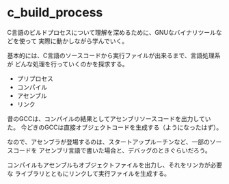 # c_build_process
C言語のビルドプロセスについて理解を深めるために、GNUなバイナリツールなどを使って
実際に動かしながら学んでいく。

基本的には、C言語のソースコードから実行ファイルが出来るまで、言語処理系が
どんな処理を行っていくのかを探求する。

 + プリプロセス
 + コンパイル
 + アセンブル
 + リンク

昔のGCCは、コンパイルの結果としてアセンブリソースコードを出力していた。
今どきのGCCは直接オブジェクトコードを生成する（ようになったはず）。

なので、アセンブラが登場するのは、スタートアップルーチンなど、一部のソースコードを
アセンブリ言語で書いた場合と、デバッグのときぐらいだろう。

コンパイルもアセンブルもオブジェクトファイルを出力し、それをリンカが必要な
ライブラリとともにリンクして実行ファイルを生成する。

